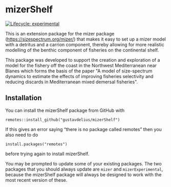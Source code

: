 # mizerShelf

<!-- badges: start -->
[![Lifecycle: experimental](https://img.shields.io/badge/lifecycle-experimental-orange.svg)](https://lifecycle.r-lib.org/articles/stages.html#experimental)
<!-- badges: end -->

This is an extension package for the mizer package (<https://sizespectrum.org/mizer/>) that makes it easy to set up a mizer model with a detritus and a carrion component, thereby allowing for more realistic modelling of the benthic component of fisheries on the continental shelf. 

This package was developed to support the creation and exploration of a model for the fishery off the coast in the Northwest Mediterranean near Blanes which forms the basis of the paper "A model of size-spectrum dynamics to estimate the effects of improving fisheries selectivity and reducing discards in Mediterranean mixed demersal fisheries".

## Installation

You can install the mizerShelf package from GitHub with

```{r}
remotes::install_github("gustavdelius/mizerShelf")
```

If this gives an error saying “there is no package called remotes” then you also need to do

```{r}
install.packages("remotes")
```

before trying again to install mizerShelf.

You may be prompted to update some of your existing packages. The two packages that you should always update are `mizer` and `mizerExperimental`, because the mizerShelf package will always be designed to work with the most recent version of these.


<!--This started a private repository with code for the paper [Net selectivity and discarding: a size-spectrum model for effects on a Mediterranean shelf ecosystem](https://www.overleaf.com/project/5bc776493743d141063d0c9f)

[Files related to the collection of model parameters](https://drive.google.com/drive/folders/1rHvx-tqEDAebSoCbETw03QQ0ffxJZuTS?usp=sharing) can be found on Google Drive.

Work on this code was previously conducted at <https://github.com/gustavdelius/mizer/tree/blanes3/inst/blanes>. This in particular includes scripts used in preparing the MizerParams object. The history can be seen in the [commit log](https://github.com/gustavdelius/mizer/commits/blanes3/inst/blanes).
--->
